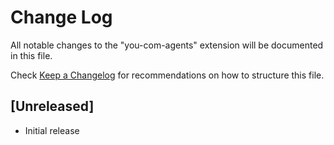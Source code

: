 # Change Log

All notable changes to the "you-com-agents" extension will be documented in this file.

Check [Keep a Changelog](http://keepachangelog.com/) for recommendations on how to structure this file.

## [Unreleased]

- Initial release